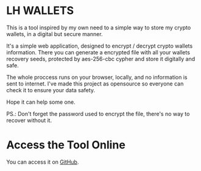 # LH WALLETS

This is a tool inspired by my own need to a simple way to store my crypto wallets, in a digital but secure manner.

It's a simple web application, designed to encrypt / decrypt crypto wallets information. There you can generate a encrypted file with all your wallets recovery seeds, protected by aes-256-cbc cypher and store it digitally and safe.

The whole proccess runs on your browser, locally, and no information is sent to internet. I've made this project as opensource 
so everyone can check it to ensure your data safety. 

Hope it can help some one.

PS.: Don't forget the password used to encrypt the file, there's no way to recover without it.

# Access the Tool Online

You can access it on [GitHub](https://leandrocostaoliveira.github.io/lhwallets/).